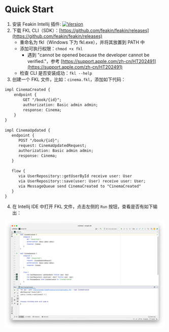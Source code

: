# Quick Start

1. 安装 Feakin Intellij 插件: [![Version](https://img.shields.io/jetbrains/plugin/v/20026-feakin.svg)](https://plugins.jetbrains.com/plugin/20026-feakin)
2. 下载 FKL CLI（SDK）：[https://github.com/feakin/feakin/releases](https://github.com/feakin/feakin/releases)
    - 重命名为 fkl（Windows 下为 fkl.exe），并将其放置到 PATH 中
    - 添加可执行权限：`chmod +x fkl`
      - 遇到 "cannot be opened because the developer cannot be verified."，参考 [https://support.apple.com/zh-cn/HT202491](https://support.apple.com/zh-cn/HT202491)
    - 检查 CLI 是否安装成功：`fkl --help`
3. 创建一个 FKL 文件，比如：`cinema.fkl`，添加如下代码：
```feakin
impl CinemaCreated {
    endpoint {
        GET "/book/{id}";
        authorization: Basic admin admin;
        response: Cinema;
    }
}

impl CinemaUpdated {
   endpoint {
      POST "/book/{id}";
      request: CinemaUpdatedRequest;
      authorization: Basic admin admin;
      response: Cinema;
   }

   flow {
      via UserRepository::getUserById receive user: User
      via UserRepository::save(user: User) receive user: User;
      via MessageQueue send CinemaCreated to "CinemaCreated"
   }
}
```
4. 在 Intellij IDE 中打开 FKL 文件，点击左侧的 `Run` 按钮，查看是否有如下输出：

![Feakin Impl Sample](../images/feakin-intellij-plugin.png)
